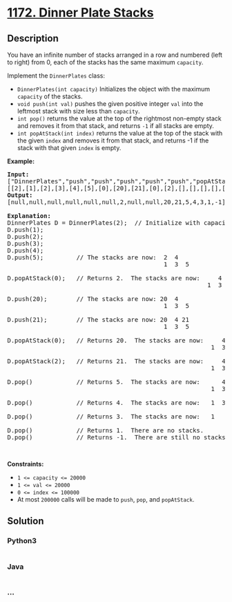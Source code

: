 # [1172. Dinner Plate Stacks](https://leetcode.com/problems/dinner-plate-stacks)

## Description
<p>You have an infinite number of stacks arranged in a row and numbered (left to right) from 0, each of the stacks has the same&nbsp;maximum <code>capacity</code>.</p>

<p>Implement the <code>DinnerPlates</code> class:</p>

<ul>
	<li><code>DinnerPlates(int capacity)</code> Initializes the object with the maximum <code>capacity</code> of the stacks.</li>
	<li><code>void push(int val)</code>&nbsp;pushes the given positive integer <code>val</code> into the leftmost stack with size less than <code>capacity</code>.</li>
	<li><code>int pop()</code>&nbsp;returns the value at the top of the rightmost non-empty stack and removes it from that stack, and returns <code>-1</code> if all stacks are empty.</li>
	<li><code>int popAtStack(int index)</code>&nbsp;returns the value at the top of the stack with the given <code>index</code> and removes it from that stack, and returns -1 if the stack with that&nbsp;given <code>index</code> is empty.</li>
</ul>

<p><strong>Example:</strong></p>

<pre>
<b>Input: </b>
[&quot;DinnerPlates&quot;,&quot;push&quot;,&quot;push&quot;,&quot;push&quot;,&quot;push&quot;,&quot;push&quot;,&quot;popAtStack&quot;,&quot;push&quot;,&quot;push&quot;,&quot;popAtStack&quot;,&quot;popAtStack&quot;,&quot;pop&quot;,&quot;pop&quot;,&quot;pop&quot;,&quot;pop&quot;,&quot;pop&quot;]
[[2],[1],[2],[3],[4],[5],[0],[20],[21],[0],[2],[],[],[],[],[]]
<b>Output: </b>
[null,null,null,null,null,null,2,null,null,20,21,5,4,3,1,-1]

<b>Explanation: </b>
DinnerPlates D = DinnerPlates(2);  // Initialize with capacity = 2
D.push(1);
D.push(2);
D.push(3);
D.push(4);
D.push(5);         // The stacks are now:  2 &nbsp;4
&nbsp;                                          1 &nbsp;3 &nbsp;5
                                             
D.popAtStack(0);   // Returns 2.  The stacks are now:    &nbsp;4
            &nbsp;                                          1 &nbsp;3 &nbsp;5
                                                         
D.push(20);        // The stacks are now: 20  4
&nbsp;                                          1 &nbsp;3 &nbsp;5
                                             
D.push(21);        // The stacks are now: 20  4 21
&nbsp;                                          1 &nbsp;3 &nbsp;5
                                             
D.popAtStack(0);   // Returns 20.  The stacks are now:     4 21
             &nbsp;                                          1 &nbsp;3 &nbsp;5
                                                          
D.popAtStack(2);   // Returns 21.  The stacks are now:     4
             &nbsp;                                          1 &nbsp;3 &nbsp;5
                                                           
D.pop()            // Returns 5.  The stacks are now:      4
             &nbsp;                                          1 &nbsp;3 
                                                           
D.pop()            // Returns 4.  The stacks are now:   1 &nbsp;3 
                                                            
D.pop()            // Returns 3.  The stacks are now:   1 
                                                           
D.pop()            // Returns 1.  There are no stacks.
D.pop()            // Returns -1.  There are still no stacks.
</pre>

<p>&nbsp;</p>
<p><strong>Constraints:</strong></p>

<ul>
	<li><code>1 &lt;= capacity&nbsp;&lt;= 20000</code></li>
	<li><code>1 &lt;= val&nbsp;&lt;= 20000</code></li>
	<li><code>0 &lt;= index&nbsp;&lt;= 100000</code></li>
	<li>At most <code>200000</code>&nbsp;calls will be made to <code>push</code>, <code>pop</code>, and <code>popAtStack</code>.</li>
</ul>



## Solution
<!-- Type common method here -->


### Python3
<!-- Type special method here -->

```python

```

### Java
<!-- Type special method here -->

```java

```

### ...
```

```

